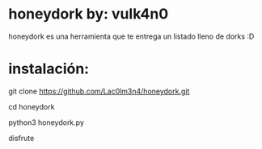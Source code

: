 # honeydork by: vulk4n0
honeydork es una herramienta que te entrega un listado lleno de dorks :D

# instalación:

git clone https://github.com/Lac0lm3n4/honeydork.git

cd honeydork

python3 honeydork.py

disfrute
